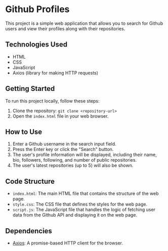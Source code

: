 # Github Profiles

This project is a simple web application that allows you to search for Github users and view their profiles along with their repositories.

## Technologies Used

- HTML
- CSS
- JavaScript
- Axios (library for making HTTP requests)

## Getting Started

To run this project locally, follow these steps:

1. Clone the repository: `git clone <repository-url>`
2. Open the `index.html` file in your web browser.

## How to Use

1. Enter a Github username in the search input field.
2. Press the Enter key or click the "Search" button.
3. The user's profile information will be displayed, including their name, bio, followers, following, and number of public repositories.
4. The user's latest repositories (up to 5) will also be shown.

## Code Structure

- `index.html`: The main HTML file that contains the structure of the web page.
- `style.css`: The CSS file that defines the styles for the web page.
- `script.js`: The JavaScript file that handles the logic of fetching user data from the Github API and displaying it on the web page.

## Dependencies

- [Axios](https://github.com/axios/axios): A promise-based HTTP client for the browser.
